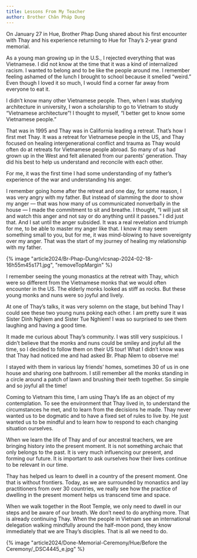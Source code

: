 ```yaml
---
title: Lessons From My Teacher
author: Brother Chân Pháp Dung
---
```


<p class="editors-preface">On January 27 in Hue, Brother Phap Dung shared about his first encounter with Thay and his experience returning to Hue for Thay’s 2-year grand memorial.</p>

As a young man growing up in the U.S., I rejected everything that was Vietnamese. I did not know at the time that it was a kind of internalized racism. I wanted to belong and to be like the people around me. I remember feeling ashamed of the lunch I brought to school because it smelled “weird.” Even though I loved it so much, I would find a corner far away from everyone to eat it.

I didn’t know many other Vietnamese people. Then, when I was studying architecture in university, I won a scholarship to go to Vietnam to study “Vietnamese architecture”! I thought to myself, “I better get to know some Vietnamese people.”

That was in 1995 and Thay was in California leading a retreat. That’s how I first met Thay. It was a retreat for Vietnamese people in the US, and Thay focused on healing intergenerational conflict and trauma as Thay would often do at retreats for Vietnamese people abroad. So many of us had grown up in the West and felt alienated from our parents’ generation. Thay did his best to help us understand and reconcile with each other.

For me, it was the first time I had some understanding of my father’s experience of the war and understanding his anger.

I remember going home after the retreat and one day, for some reason, I was very angry with my father. But instead of slamming the door to show my anger — that was how many of us communicated nonverbally in the house — I made the commitment to sit and breathe. I thought, “I will just sit and watch this anger and not say or do anything until it passes.” I did just that. And I sat until the anger subsided. It was a real revelation and triumph for me, to be able to master my anger like that. I know it may seem something small to you, but for me, it was mind-blowing to have sovereignty over my anger. That was the start of my journey of healing my relationship with my father.

{% image "article2024/Br-Phap-Dung/vlcsnap-2024-02-18-16h55m45s171.jpg", "removeTopMargin" %}

I remember seeing the young monastics at the retreat with Thay, which were so different from the Vietnamese monks that we would often encounter in the US. The elderly monks looked as stiff as rocks. But these young monks and nuns were so joyful and lively.

At one of Thay’s talks, it was very solemn on the stage, but behind Thay I could see these two young nuns poking each other. I am pretty sure it was Sister Dinh Nghiem and Sister Tue Nghiem! I was so surprised to see them laughing and having a good time.

It made me curious about Thay’s community. I was still very suspicious. I didn’t believe that the monks and nuns could be smiley and joyful all the time, so I decided to follow them on their US tour! What I didn’t know was that Thay had noticed me and had asked Br. Phap Niem to observe me!

I stayed with them in various lay friends’ homes, sometimes 30 of us in one house and sharing one bathroom. I still remember all the monks standing in a circle around a patch of lawn and brushing their teeth together. So simple and so joyful all the time!

Coming to Vietnam this time, I am using Thay’s life as an object of my contemplation. To see the environment that Thay lived in, to understand the circumstances he met, and to learn from the decisions he made. Thay never wanted us to be dogmatic and to have a fixed set of rules to live by. He just wanted us to be mindful and to learn how to respond to each changing situation ourselves.

When we learn the life of Thay and of our ancestral teachers, we are bringing history into the present moment. It is not something archaic that only belongs to the past. It is very much influencing our present, and forming our future. It is important to ask ourselves how their lives continue to be relevant in our time.

Thay has helped us learn to dwell in a country of the present moment. One that is without frontiers. Today, as we are surrounded by monastics and lay practitioners from over 30 countries, we really see how the practice of dwelling in the present moment helps us transcend time and space.

When we walk together in the Root Temple, we only need to dwell in our steps and be aware of our breath. We don’t need to do anything more. That is already continuing Thay. When the people in Vietnam see an international delegation walking mindfully around the half-moon pond, they know immediately that we are Thay’s disciples. That is all we need to do.

<div class="article-end"></div>

{% image "article2024/Done-Memorial-Ceremony/Hue/Before the Ceremony/_DSC4445_e.jpg" %}

<!-- {% image "article2024/Br-Phap-Dung/_DSC6442.jpg" %} -->

<!-- see als Sr Uyen N: L1004967.jpg: walk around half-moon pond -->